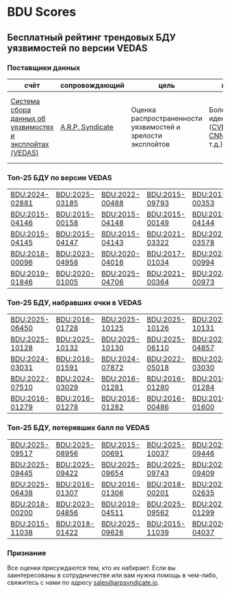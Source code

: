 
# BDU Scores
## Бесплатный рейтинг трендовых БДУ уязвимостей по версии VEDAS

### Поставщики данных
| счёт | cопровождающий | цель | покрытие | определение | частота |
| ----- | ---------- | ------- | -------- | ----------- | --------- |
| [Система сбора данных об уязвимостях и эксплойтах (VEDAS)](https://vedas.arpsyndicate.io) | [A.R.P. Syndicate](https://www.arpsyndicate.io) | Оценка распространенности уязвимостей и зрелости эксплойтов | Более 150 идентификаторов ([CVE](https://github.com/ARPSyndicate/cve-scores), [EUVD](https://github.com/ARPSyndicate/euvd-scores), [CNNVD](https://github.com/ARPSyndicate/cnnvd-scores), [BDU](https://github.com/ARPSyndicate/bdu-scores) и т.д.) | Аналитические данные с открытым исходным кодом (OSINT), полученные от [Exploit Observer](https://www.exploit.observer) | 12-16 часов |



<h3>Топ-25 БДУ по версии VEDAS</h3>

<table>
  <tr>
    <td><a href='https://vedas.arpsyndicate.io/?vuln=BDU:2024-02881'>BDU:2024-02881</a></td>
    <td><a href='https://vedas.arpsyndicate.io/?vuln=BDU:2025-03185'>BDU:2025-03185</a></td>
    <td><a href='https://vedas.arpsyndicate.io/?vuln=BDU:2022-00488'>BDU:2022-00488</a></td>
    <td><a href='https://vedas.arpsyndicate.io/?vuln=BDU:2015-09793'>BDU:2015-09793</a></td>
    <td><a href='https://vedas.arpsyndicate.io/?vuln=BDU:2015-00353'>BDU:2015-00353</a></td>
  </tr>
  <tr>
    <td><a href='https://vedas.arpsyndicate.io/?vuln=BDU:2015-04146'>BDU:2015-04146</a></td>
    <td><a href='https://vedas.arpsyndicate.io/?vuln=BDU:2015-00158'>BDU:2015-00158</a></td>
    <td><a href='https://vedas.arpsyndicate.io/?vuln=BDU:2015-04148'>BDU:2015-04148</a></td>
    <td><a href='https://vedas.arpsyndicate.io/?vuln=BDU:2015-00149'>BDU:2015-00149</a></td>
    <td><a href='https://vedas.arpsyndicate.io/?vuln=BDU:2015-04144'>BDU:2015-04144</a></td>
  </tr>
  <tr>
    <td><a href='https://vedas.arpsyndicate.io/?vuln=BDU:2015-04145'>BDU:2015-04145</a></td>
    <td><a href='https://vedas.arpsyndicate.io/?vuln=BDU:2015-04147'>BDU:2015-04147</a></td>
    <td><a href='https://vedas.arpsyndicate.io/?vuln=BDU:2015-04143'>BDU:2015-04143</a></td>
    <td><a href='https://vedas.arpsyndicate.io/?vuln=BDU:2021-03322'>BDU:2021-03322</a></td>
    <td><a href='https://vedas.arpsyndicate.io/?vuln=BDU:2021-03578'>BDU:2021-03578</a></td>
  </tr>
  <tr>
    <td><a href='https://vedas.arpsyndicate.io/?vuln=BDU:2018-00096'>BDU:2018-00096</a></td>
    <td><a href='https://vedas.arpsyndicate.io/?vuln=BDU:2023-04958'>BDU:2023-04958</a></td>
    <td><a href='https://vedas.arpsyndicate.io/?vuln=BDU:2020-04016'>BDU:2020-04016</a></td>
    <td><a href='https://vedas.arpsyndicate.io/?vuln=BDU:2017-01034'>BDU:2017-01034</a></td>
    <td><a href='https://vedas.arpsyndicate.io/?vuln=BDU:2023-00994'>BDU:2023-00994</a></td>
  </tr>
  <tr>
    <td><a href='https://vedas.arpsyndicate.io/?vuln=BDU:2019-01846'>BDU:2019-01846</a></td>
    <td><a href='https://vedas.arpsyndicate.io/?vuln=BDU:2020-01005'>BDU:2020-01005</a></td>
    <td><a href='https://vedas.arpsyndicate.io/?vuln=BDU:2025-04706'>BDU:2025-04706</a></td>
    <td><a href='https://vedas.arpsyndicate.io/?vuln=BDU:2021-00364'>BDU:2021-00364</a></td>
    <td><a href='https://vedas.arpsyndicate.io/?vuln=BDU:2024-00973'>BDU:2024-00973</a></td>
  </tr>
</table>


<h3>Топ-25 БДУ, набравших очки в VEDAS</h3>

<table>
  <tr>
    <td><a href='https://vedas.arpsyndicate.io/?vuln=BDU:2025-06450'>BDU:2025-06450</a></td>
    <td><a href='https://vedas.arpsyndicate.io/?vuln=BDU:2016-01728'>BDU:2016-01728</a></td>
    <td><a href='https://vedas.arpsyndicate.io/?vuln=BDU:2025-10125'>BDU:2025-10125</a></td>
    <td><a href='https://vedas.arpsyndicate.io/?vuln=BDU:2025-10126'>BDU:2025-10126</a></td>
    <td><a href='https://vedas.arpsyndicate.io/?vuln=BDU:2025-10131'>BDU:2025-10131</a></td>
  </tr>
  <tr>
    <td><a href='https://vedas.arpsyndicate.io/?vuln=BDU:2025-10128'>BDU:2025-10128</a></td>
    <td><a href='https://vedas.arpsyndicate.io/?vuln=BDU:2025-10132'>BDU:2025-10132</a></td>
    <td><a href='https://vedas.arpsyndicate.io/?vuln=BDU:2025-10130'>BDU:2025-10130</a></td>
    <td><a href='https://vedas.arpsyndicate.io/?vuln=BDU:2025-06110'>BDU:2025-06110</a></td>
    <td><a href='https://vedas.arpsyndicate.io/?vuln=BDU:2025-04857'>BDU:2025-04857</a></td>
  </tr>
  <tr>
    <td><a href='https://vedas.arpsyndicate.io/?vuln=BDU:2024-03031'>BDU:2024-03031</a></td>
    <td><a href='https://vedas.arpsyndicate.io/?vuln=BDU:2016-01591'>BDU:2016-01591</a></td>
    <td><a href='https://vedas.arpsyndicate.io/?vuln=BDU:2024-07872'>BDU:2024-07872</a></td>
    <td><a href='https://vedas.arpsyndicate.io/?vuln=BDU:2022-05018'>BDU:2022-05018</a></td>
    <td><a href='https://vedas.arpsyndicate.io/?vuln=BDU:2024-03030'>BDU:2024-03030</a></td>
  </tr>
  <tr>
    <td><a href='https://vedas.arpsyndicate.io/?vuln=BDU:2022-07510'>BDU:2022-07510</a></td>
    <td><a href='https://vedas.arpsyndicate.io/?vuln=BDU:2024-03029'>BDU:2024-03029</a></td>
    <td><a href='https://vedas.arpsyndicate.io/?vuln=BDU:2016-01281'>BDU:2016-01281</a></td>
    <td><a href='https://vedas.arpsyndicate.io/?vuln=BDU:2016-01280'>BDU:2016-01280</a></td>
    <td><a href='https://vedas.arpsyndicate.io/?vuln=BDU:2016-01284'>BDU:2016-01284</a></td>
  </tr>
  <tr>
    <td><a href='https://vedas.arpsyndicate.io/?vuln=BDU:2016-01279'>BDU:2016-01279</a></td>
    <td><a href='https://vedas.arpsyndicate.io/?vuln=BDU:2016-01278'>BDU:2016-01278</a></td>
    <td><a href='https://vedas.arpsyndicate.io/?vuln=BDU:2016-01282'>BDU:2016-01282</a></td>
    <td><a href='https://vedas.arpsyndicate.io/?vuln=BDU:2016-00486'>BDU:2016-00486</a></td>
    <td><a href='https://vedas.arpsyndicate.io/?vuln=BDU:2016-01600'>BDU:2016-01600</a></td>
  </tr>
</table>


<h3>Топ-25 БДУ, потерявших балл по VEDAS</h3>

<table>
  <tr>
    <td><a href='https://vedas.arpsyndicate.io/?vuln=BDU:2025-09517'>BDU:2025-09517</a></td>
    <td><a href='https://vedas.arpsyndicate.io/?vuln=BDU:2025-08956'>BDU:2025-08956</a></td>
    <td><a href='https://vedas.arpsyndicate.io/?vuln=BDU:2015-00691'>BDU:2015-00691</a></td>
    <td><a href='https://vedas.arpsyndicate.io/?vuln=BDU:2025-10037'>BDU:2025-10037</a></td>
    <td><a href='https://vedas.arpsyndicate.io/?vuln=BDU:2025-09446'>BDU:2025-09446</a></td>
  </tr>
  <tr>
    <td><a href='https://vedas.arpsyndicate.io/?vuln=BDU:2025-09445'>BDU:2025-09445</a></td>
    <td><a href='https://vedas.arpsyndicate.io/?vuln=BDU:2025-09422'>BDU:2025-09422</a></td>
    <td><a href='https://vedas.arpsyndicate.io/?vuln=BDU:2025-09654'>BDU:2025-09654</a></td>
    <td><a href='https://vedas.arpsyndicate.io/?vuln=BDU:2025-09743'>BDU:2025-09743</a></td>
    <td><a href='https://vedas.arpsyndicate.io/?vuln=BDU:2025-09409'>BDU:2025-09409</a></td>
  </tr>
  <tr>
    <td><a href='https://vedas.arpsyndicate.io/?vuln=BDU:2025-06438'>BDU:2025-06438</a></td>
    <td><a href='https://vedas.arpsyndicate.io/?vuln=BDU:2016-01307'>BDU:2016-01307</a></td>
    <td><a href='https://vedas.arpsyndicate.io/?vuln=BDU:2016-01306'>BDU:2016-01306</a></td>
    <td><a href='https://vedas.arpsyndicate.io/?vuln=BDU:2018-00201'>BDU:2018-00201</a></td>
    <td><a href='https://vedas.arpsyndicate.io/?vuln=BDU:2022-02635'>BDU:2022-02635</a></td>
  </tr>
  <tr>
    <td><a href='https://vedas.arpsyndicate.io/?vuln=BDU:2018-00200'>BDU:2018-00200</a></td>
    <td><a href='https://vedas.arpsyndicate.io/?vuln=BDU:2023-04856'>BDU:2023-04856</a></td>
    <td><a href='https://vedas.arpsyndicate.io/?vuln=BDU:2019-04511'>BDU:2019-04511</a></td>
    <td><a href='https://vedas.arpsyndicate.io/?vuln=BDU:2025-09562'>BDU:2025-09562</a></td>
    <td><a href='https://vedas.arpsyndicate.io/?vuln=BDU:2021-01299'>BDU:2021-01299</a></td>
  </tr>
  <tr>
    <td><a href='https://vedas.arpsyndicate.io/?vuln=BDU:2015-11038'>BDU:2015-11038</a></td>
    <td><a href='https://vedas.arpsyndicate.io/?vuln=BDU:2018-01422'>BDU:2018-01422</a></td>
    <td><a href='https://vedas.arpsyndicate.io/?vuln=BDU:2025-09626'>BDU:2025-09626</a></td>
    <td><a href='https://vedas.arpsyndicate.io/?vuln=BDU:2015-11039'>BDU:2015-11039</a></td>
    <td><a href='https://vedas.arpsyndicate.io/?vuln=BDU:2020-04037'>BDU:2020-04037</a></td>
  </tr>
</table>


### Признание
Все оценки присуждаются тем, кто их набирает.
Если вы заинтересованы в сотрудничестве или вам нужна помощь в чем-либо, свяжитесь с нами по адресу [sales@arpsyndicate.io](mailto:sales@arpsyndicate.io).

